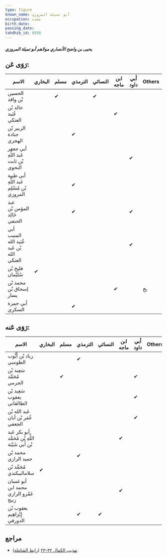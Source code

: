 ```yaml
---
type: figure
known_name: أبو تميلة المروزي
occupation: محدث
birth_date:
passing_date:
tahdhib_id: 6938
---
```

##### يحيى بن واضح الأنصاري مولاهم أبو تميلة المروزي

## رَوَى عَن:
| الاسم                                       | البخاري | مسلم | الترمذي | النسائي | ابن ماجه | أبي داود | Others |
| ------------------------------------------- | ------- | ---- | ------- | ------- | -------- | -------- | ------ |
| الحسين بْن واقد                             |         | ✔    |         | ✔       |          |          |        |
| خالد بْن عُبَيد العتكي                      |         |      |         |         | ✔        |          |        |
| الزبير بْن جنادة الهجري                     |         |      | ✔       |         |          |          |        |
| أبي جعفر عَبد اللَّهِ بْن ثابت النحوي       |         |      |         |         |          | ✔        |        |
| أبي طيبة عَبد اللَّهِ بْن مُسْلِم المروزي   |         |      | ✔       |         |          |          |        |
| عبد المؤمن بْن خَالِد الحنفي                |         |      | ✔       |         |          | ✔        |        |
| أبي المنيب عُبَيد الله بْن عَبد الله العتكي |         |      |         |         |          | ✔        |        |
| فليح بْن سُلَيْمان                          | ✔       |      |         |         |          |          |        |
| محمد بْن إسحاق بْن يسار                     |         |      |         |         | ✔        |          | بخ     |
| أبي حمزة السكري                             |         |      | ✔       |         |          |          |        |
## رَوَى عَنه:
| الاسم                                              | البخاري | مسلم | الترمذي | النسائي | ابن ماجه | أبي داود | Others |
| -------------------------------------------------- | ------- | ---- | ------- | ------- | -------- | -------- | ------ |
| زياد بْن أَيُّوب الطوسي                            |         |      | ✔       |         |          |          |        |
| سَعِيد بْن مُحَمَّد الجرمي                         |         | ✔    |         |         |          | ✔        |        |
| سَعِيد بْن يعقوب الطالقاني                         |         |      |         |         |          | ✔        |        |
| عَبد الله بْن عُمَر بْن أبان الجعفي                |         |      |         |         |          | ✔        |        |
| أبو بكر عَبد اللَّهِ بْن مُحَمَّد بْن أَبي شَيْبَة |         |      |         |         | ✔        |          |        |
| محمد بْن حميد الرازي                               |         |      | ✔       |         |          |          |        |
| مُحَمَّد بْن سلامالبيكندي                          | ✔       |      |         |         |          |          |        |
| أبو غسان محمد ابن عَمْرو الرازي زنيج               |         |      |         |         | ✔        |          |        |
| يعقوب بْن إِبْرَاهِيم الدورقي                      |         |      | ✔       | ✔       |          |          |        |
## مراجع
- [تهذيب الكمال ٣٢-٢٣](obsidian://open?vault=Tahdhib-al-Kamal&file=Figures/٦٩٣٨-يحيى%20بن%20واضح%20الأنصاري%20مولاهم%20أبو%20تميلة%20المروزي) ([رابط الشاملة](https://shamela.ws/book/3722/17137))